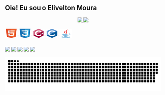 ## Oie! Eu sou o Elivelton Moura

<div align="center">
  <a href="https://github.com/Eliveltonmoura">
  <img height="150em" src="https://github-readme-stats.vercel.app/api?username=Eliveltonmoura&show_icons=true&theme=dark&include_all_commits=true&count_private=true"/>
  <img height="150em" src="https://github-readme-stats.vercel.app/api/top-langs/?username=eliveltonmoura&layout=compact&langs_count=7&theme=dark"/>
</div>
  <div style="display: inline_block"><br>
  <img align="center" alt="eliveltonmoura-HTML" height="30"width="40" src="https://raw.githubusercontent.com/devicons/devicon/master/icons/html5/html5-original.svg">
  <img align="center" alt="eliveltonmoura-CSS" height="30"width="40" src="https://raw.githubusercontent.com/devicons/devicon/master/icons/css3/css3-original.svg">
  <img align="center" alt="eliveltonmoura-C++" height="30"width="40" src="https://raw.githubusercontent.com/devicons/devicon/master/icons/cplusplus/cplusplus-original.svg" >         <img align="center" alt="eliveltonmoura-C" height="30"width="40" src="https://raw.githubusercontent.com/devicons/devicon/master/icons/c/c-original.svg" >
  <img align="center" alt="eliveltonmoura-java" height="30"width="40" src="https://raw.githubusercontent.com/devicons/devicon/master/icons/java/java-original.svg">  
</div> 
  
 ##  
  <div> 
  <a href="https://youtube.com/c/eliveltonmoura" target="_blank"><img src="https://img.shields.io/badge/YouTube-FF0000?style=for-the-badge&logo=youtube&logoColor=white"    target="_blank"></a>
  <a href="https://www.instagram.com/eliveltonmoura_/" target="_blank"><img src="https://img.shields.io/badge/-Instagram-%23E4405F?style=for-the-badge&logo=instagram&logoColor=white" target="_blank"></a>
 	<a href="https://www.twitch.tv/rafaballerinii" target="_blank"><img src="https://img.shields.io/badge/Twitch-9146FF?style=for-the-badge&logo=twitch&logoColor=white" target="_blank"></a>
  <a href = "Eliveltonmoura112@hmail.com"><img src="https://img.shields.io/badge/-Gmail-%23333?style=for-the-badge&logo=gmail&logoColor=white" target="_blank"></a>
  <a href="https://www.linkedin.com/in/elivelton-moura-5b5a11b5/" target="_blank"><img src="https://img.shields.io/badge/-LinkedIn-%230077B5?style=for-the-badge&logo=linkedin&logoColor=white" target="_blank"></a> 
 
 ![Snake animation](https://github.com/eliveltonmoura/eliveltonmoura/blob/output/github-contribution-grid-snake.svg)
 
</div>
